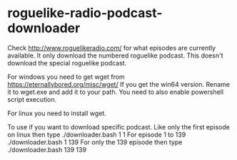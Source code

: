 # roguelike-radio-podcast-downloader

Check http://www.roguelikeradio.com/ for what episodes are currently available.
It only download the numbered roguelike podcast.  This doesn't download the special roguelike podcast.  

For windows you need to get wget from https://eternallybored.org/misc/wget/
If you get the win64 version.  Rename it to wget.exe and add it to your path.
You need to also enable powershell script execution.

For linux you need to install wget.

To use if you want to download specific podcast.  Like only the first episode on linux then type ./downloader.bash 1 1  For episode
1 to 139 ./downloader.bash 1 139 For only the 139 episode then type ./downloader.bash 139 139
